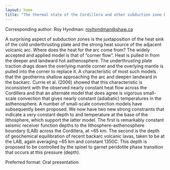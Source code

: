 ```yaml
---
layout: home
title: "The thermal state of the Cordillera and other subduction zone backarc mantles; the corner flow model"
---
```



Corresponding author: Roy Hyndman: royhyndman@shaw.ca

A surprising aspect of subduction zones is the juxtaposition of the heat sink of the cold underthrusting plate and the strong heat source of the adjacent volcanic arc. Where does the heat for the arc come from? The widely accepted and applied model is that of “corner flow”. Heat is pulled in from the deeper and landward hot asthenosphere. The underthrusting plate traction drags down the overlying mantle corner and the overlying mantle is pulled into the corner to replace it. A characteristic of most such models that the geotherms shallow approaching the arc and deepen landward in the backarc. Currie et al. (2006) showed that this characteristic is inconsistent with the observed nearly constant heat flow across the Cordillera and that an alternate model that does agree is vigorous small-scale convection that gives nearly constant (adiabatic) temperatures in the asthenosphere. A number of small-scale convection models have subsequently been proposed. We now have two new strong constraints that indicate a very constant depth to and temperature at the base of the lithosphere, which support the latter model. The first is remarkably constant seismic receiver function depths to the lithosphere-asthenosphere boundary (LAB) across the Cordillera, at ~65 km. The second is the depth of geochemical equilibration of recent backarc volcanic lavas, taken to be at the LAB, again averaging ~65 km and constant 1350C. This depth is proposed to be controlled by the spinel to garnet peridotite phase transition that occurs at this pressure (depth).

Preferred format: Oral presentation
